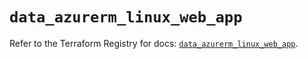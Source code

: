 # `data_azurerm_linux_web_app`

Refer to the Terraform Registry for docs: [`data_azurerm_linux_web_app`](https://registry.terraform.io/providers/hashicorp/azurerm/3.106.1/docs/data-sources/linux_web_app).
